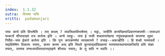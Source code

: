```yaml
---
index:  1.1.32
sutra:  विभाषा जसि
vritti:  padamanjari
---
```


	जसः कार्य प्रति विभाषेति । तत् कथम् ? व्यवस्थितविभाषेयम् । यद्वा, जसीति कार्यापेक्षयाधिकरणसप्तमी--जसाधारं यत्कार्यं शीभावाख्यं तत्र कर्तव्य इति । अन्ये त्वाहुः- जस ई जसी शब्दरूपापेक्षया नपुंसकह्रस्वत्वे सप्तम्या लुका निर्देशः-जस ईकारे कर्तव्य इति । किं पुनः कारकणमेवं व्याख्यायते ? तत्राह--अकज्हीति । हि शब्दो यस्मादर्थे । यद्यविशेषेण विकल्पः स्यात्, कतर कतम अस् इति स्थिते कुत्साद्यर्थविवक्षायां यस्यामवस्थायामकज्विधिं प्रति संज्ञा स्यात्, ततश्च तन्मध्यपतितत्वात्तद्ग्रहणे शीभावः स्यात्; के तु सति न भवति ।।
